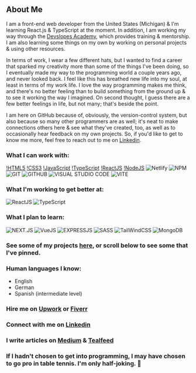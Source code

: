 ## About Me

I am a front-end web developer from the United States (Michigan) & I'm learning React.js & TypeScript at the moment. In addition, I am working my way through the [Devslopes Academy](https://devslopes.com/), which provides training & mentorship. I am also learning some things on my own by working on personal projects & using other resources.

In terms of work, I wear a few different hats, but I wanted to find a career that sparked my creativity more than some of the things I've been doing, so I eventually made my way to the programming world a couple years ago, and never looked back. I feel like this has breathed new life into my soul, at least in terms of my work life. I love the way programming makes me think, and there's no better feeling than to build something from the ground up & to see it working the way I imagined. On second thought, I guess there are a few better feelings in life, but not many; that's beside the point. 

I am here on GitHub because of, obviously, the version-control system, but also because so many other programmers are as well; it's neat to make connections others here & see what they've created, too, as well as to occasionally hear feedback on my own projects. So, if you'd like to get to know me more, feel free to reach out to me on [Linkedin](https://www.linkedin.com/in/ethan-groene-1a352710b/).

### What I can work with:
[!HTML5](https://img.shields.io/badge/HTML-FF5733?style=for-the-badge&logo=html5&logoColor=FFFFFF)
[!CSS3](https://img.shields.io/badge/CSS-%23D7D7D7?style=for-the-badge&logo=css3&logoColor=1572B6)
[!JavaScript](https://img.shields.io/badge/JavaScript-F7DF1E?style=for-the-badge&logo=javascript&logoColor=000000)
[!TypeScript](https://img.shields.io/badge/TypeScript-3178C6?style=for-the-badge&logo=typescript&logoColor=FFFFFF)
[!ReactJS](https://img.shields.io/badge/React-%23464646?style=for-the-badge&logo=react&logoColor=61DAFB)
[!NodeJS](https://img.shields.io/badge/NodeJS-%23339933?style=for-the-badge&logo=nodedotjs&logoColor=ffffff)
![Netlify](https://camo.githubusercontent.com/92dde1e7c42c013a5fce4dfeee0843f06710bfd38a610885e33a273c7eca0d22/68747470733a2f2f696d672e736869656c64732e696f2f62616467652f4e65746c6966792d3030433742373f7374796c653d666f722d7468652d6261646765266c6f676f3d6e65746c696679266c6f676f436f6c6f723d7768697465)
![NPM](https://camo.githubusercontent.com/55037e0ff8e2c9df84ad631c3d0443a7316776ede7459a5872ccb336d7df2781/68747470733a2f2f696d672e736869656c64732e696f2f62616467652f6e706d2d4342333833373f7374796c653d666f722d7468652d6261646765266c6f676f3d6e706d266c6f676f436f6c6f723d7768697465)
![GIT](https://camo.githubusercontent.com/bd2bd127c104ba5c98bb12c70801b075aee1f040009089510f69554300e7ff41/68747470733a2f2f696d672e736869656c64732e696f2f62616467652f4769742d4630353033323f7374796c653d666f722d7468652d6261646765266c6f676f3d676974266c6f676f436f6c6f723d7768697465)
![GITHUB](https://camo.githubusercontent.com/fbc3df79ffe1a99e482b154b29262ecbb10d6ee4ed22faa82683aa653d72c4e1/68747470733a2f2f696d672e736869656c64732e696f2f62616467652f4769744875622d3130303030303f7374796c653d666f722d7468652d6261646765266c6f676f3d676974687562266c6f676f436f6c6f723d7768697465)
![VISUAL STUDIO CODE](https://camo.githubusercontent.com/42ada9cc774b9d2b4cf35691820a881d70657ae42c3a074f00c7e9add6352361/68747470733a2f2f696d672e736869656c64732e696f2f62616467652f56697375616c5f53747564696f5f436f64652d3030373844343f7374796c653d666f722d7468652d6261646765266c6f676f3d76697375616c25323073747564696f253230636f6465266c6f676f436f6c6f723d7768697465)
![VITE](https://camo.githubusercontent.com/c1ee3046774b3a0f6165dbe7f4e8a323f583f21e48d60a4dba8edb49fc2463bc/68747470733a2f2f696d672e736869656c64732e696f2f62616467652f566974652d4237334246453f7374796c653d666f722d7468652d6261646765266c6f676f3d76697465266c6f676f436f6c6f723d464644363245)

### What I'm working to get better at:
![ReactJS](https://camo.githubusercontent.com/268ac512e333b69600eb9773a8f80b7a251f4d6149642a50a551d4798183d621/68747470733a2f2f696d672e736869656c64732e696f2f62616467652f52656163742d3230323332413f7374796c653d666f722d7468652d6261646765266c6f676f3d7265616374266c6f676f436f6c6f723d363144414642)
![TypeScript](https://camo.githubusercontent.com/6cf9abe9d706421df40ff4feff208a5728df2b77f9eb21f24d09df00a0d69203/68747470733a2f2f696d672e736869656c64732e696f2f62616467652f547970655363726970742d3030374143433f7374796c653d666f722d7468652d6261646765266c6f676f3d74797065736372697074266c6f676f436f6c6f723d7768697465)

### What I plan to learn:
![NEXT.JS](https://camo.githubusercontent.com/a2ef46f4aec1799b4366d5dd9e4cc60c250b9a4a1e0a4cea21bae63660b63a25/68747470733a2f2f696d672e736869656c64732e696f2f62616467652f6e6578742e6a732d3030303030303f7374796c653d666f722d7468652d6261646765266c6f676f3d6e657874646f746a73266c6f676f436f6c6f723d7768697465)
![VueJS](https://camo.githubusercontent.com/50d43af9b68ef63015963f40aac894898d7c655ed221f0bce5013787a68aba26/68747470733a2f2f696d672e736869656c64732e696f2f62616467652f5675652e6a732d3335343935453f7374796c653d666f722d7468652d6261646765266c6f676f3d767565646f746a73266c6f676f436f6c6f723d344643303844)
![EXPRESSJS](https://camo.githubusercontent.com/7f73136d92799b19be179d1ed87b461120c35ed917c7d5ab59a7606209da7bd3/68747470733a2f2f696d672e736869656c64732e696f2f62616467652f457870726573732e6a732d3030303030303f7374796c653d666f722d7468652d6261646765266c6f676f3d65787072657373266c6f676f436f6c6f723d7768697465)
![SASS](https://camo.githubusercontent.com/8849f369ac031cc842a4ab4248c7f7db6a4b593cad1f2d1c01d3aeb6f0f8dca7/68747470733a2f2f696d672e736869656c64732e696f2f62616467652f536173732d4343363639393f7374796c653d666f722d7468652d6261646765266c6f676f3d73617373266c6f676f436f6c6f723d7768697465)
![TailWindCSS](https://camo.githubusercontent.com/e9b080a6541e5355827ea91b6a0302cbbc54af4705b0c6b0f1561a0957ced2fb/68747470733a2f2f696d672e736869656c64732e696f2f62616467652f5461696c77696e645f4353532d3338423241433f7374796c653d666f722d7468652d6261646765266c6f676f3d7461696c77696e642d637373266c6f676f436f6c6f723d7768697465)
![MongoDB](https://camo.githubusercontent.com/72e92f69f36703548704a9eeda2a9889c2756b5e08f01a9aec6e658c148d014e/68747470733a2f2f696d672e736869656c64732e696f2f62616467652f4d6f6e676f44422d3445413934423f7374796c653d666f722d7468652d6261646765266c6f676f3d6d6f6e676f6462266c6f676f436f6c6f723d7768697465)

### See some of my projects [here](https://github.com/EGROENE?tab=repositories), or scroll below to see some that I've pinned.

### Human languages I know:
- English
- German
- Spanish (intermediate level)

### Hire me on [Upwork](https://www.upwork.com/freelancers/~018b389ed0ba3fb8ba) or [Fiverr](https://www.fiverr.com/ethangroene/build-a-website-for-you-or-help-out-with-frontend-development)

### Connect with me on [Linkedin](https://www.linkedin.com/in/ethan-groene-1a352710b/)

### I write articles on [Medium](https://medium.com/@ethangroene) & [Tealfeed](https://tealfeed.com/ethan_172708)

### If I hadn't chosen to get into programming, I may have chosen to go pro in table tennis. I'm only half-joking. :ping_pong:
